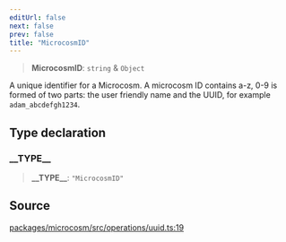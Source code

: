 ```yaml
---
editUrl: false
next: false
prev: false
title: "MicrocosmID"
---
```


> **MicrocosmID**: `string` & `Object`

A unique identifier for a Microcosm.
A microcosm ID contains a-z, 0-9 is formed of two parts: the user friendly name and the UUID,
for example `adam_abcdefgh1234`.

## Type declaration

### \_\_TYPE\_\_

> **\_\_TYPE\_\_**: `"MicrocosmID"`

## Source

[packages/microcosm/src/operations/uuid.ts:19](https://github.com/nodenogg-in/alpha-p2p/blob/d3c0d0ee190bdee84f8272463e9c5efc8c84f42d/packages/microcosm/src/operations/uuid.ts#L19)
